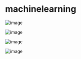 # machinelearning


![image](https://user-images.githubusercontent.com/105038798/168433589-4f1e4672-c182-442c-b5e2-361918b5e3cd.png)

![image](https://user-images.githubusercontent.com/105038798/168437622-23ca21ed-7e53-4cdd-a3ff-e87233d5eae9.png)


![image](https://user-images.githubusercontent.com/105038798/168434302-89ccc92a-cb6b-4219-baf9-14c35b932634.png)

![image](https://user-images.githubusercontent.com/105038798/168435128-bc459fd3-2976-479b-a902-22ecacc66196.png)


